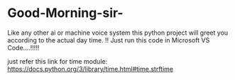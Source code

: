 # Good-Morning-sir-
Like any other ai or machine voice system this python project will greet you according to the actual day time. !! Just run this code in Microsoft VS Code....!!!!!

just refer this link for time module: https://docs.python.org/3/library/time.html#time.strftime
